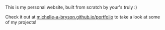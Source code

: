 This is my personal website, built from scratch by your's truly :)

Check it out at [michelle-a-bryson.github.io/portfolio](https://michelle-a-bryson.github.io/portfolio) to take a look at some of my projects!
